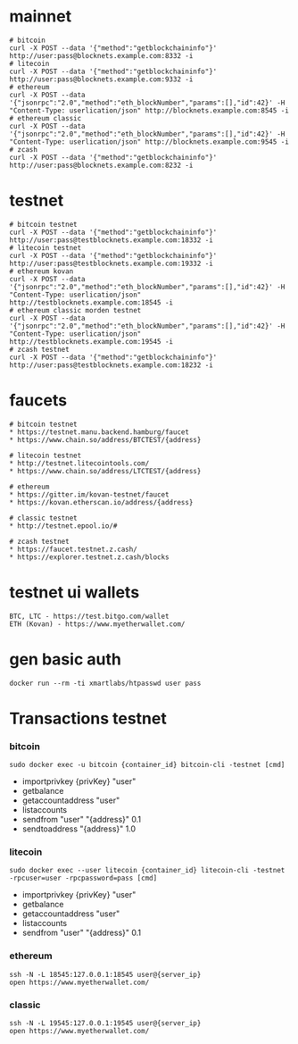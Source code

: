 # mainnet
```
# bitcoin
curl -X POST --data '{"method":"getblockchaininfo"}' http://user:pass@blocknets.example.com:8332 -i
# litecoin
curl -X POST --data '{"method":"getblockchaininfo"}' http://user:pass@blocknets.example.com:9332 -i
# ethereum
curl -X POST --data '{"jsonrpc":"2.0","method":"eth_blockNumber","params":[],"id":42}' -H "Content-Type: userlication/json" http://blocknets.example.com:8545 -i
# ethereum classic
curl -X POST --data '{"jsonrpc":"2.0","method":"eth_blockNumber","params":[],"id":42}' -H "Content-Type: userlication/json" http://blocknets.example.com:9545 -i
# zcash
curl -X POST --data '{"method":"getblockchaininfo"}' http://user:pass@blocknets.example.com:8232 -i
```

# testnet
```
# bitcoin testnet
curl -X POST --data '{"method":"getblockchaininfo"}' http://user:pass@testblocknets.example.com:18332 -i
# litecoin testnet
curl -X POST --data '{"method":"getblockchaininfo"}' http://user:pass@testblocknets.example.com:19332 -i
# ethereum kovan
curl -X POST --data '{"jsonrpc":"2.0","method":"eth_blockNumber","params":[],"id":42}' -H "Content-Type: userlication/json" http://testblocknets.example.com:18545 -i
# ethereum classic morden testnet
curl -X POST --data '{"jsonrpc":"2.0","method":"eth_blockNumber","params":[],"id":42}' -H "Content-Type: userlication/json" http://testblocknets.example.com:19545 -i
# zcash testnet
curl -X POST --data '{"method":"getblockchaininfo"}' http://user:pass@testblocknets.example.com:18232 -i
```

# faucets
```
# bitcoin testnet
* https://testnet.manu.backend.hamburg/faucet
* https://www.chain.so/address/BTCTEST/{address}

# litecoin testnet
* http://testnet.litecointools.com/
* https://www.chain.so/address/LTCTEST/{address}

# ethereum
* https://gitter.im/kovan-testnet/faucet
* https://kovan.etherscan.io/address/{address}

# classic testnet
* http://testnet.epool.io/#

# zcash testnet
* https://faucet.testnet.z.cash/
* https://explorer.testnet.z.cash/blocks
```

# testnet ui wallets 
```
BTC, LTC - https://test.bitgo.com/wallet
ETH (Kovan) - https://www.myetherwallet.com/
```

# gen basic auth
```
docker run --rm -ti xmartlabs/htpasswd user pass
```

# Transactions testnet

### bitcoin
```
sudo docker exec -u bitcoin {container_id} bitcoin-cli -testnet [cmd]
```
* importprivkey {privKey} "user"
* getbalance
* getaccountaddress "user"
* listaccounts
* sendfrom "user" "{address}" 0.1
* sendtoaddress "{address}" 1.0

### litecoin
```
sudo docker exec --user litecoin {container_id} litecoin-cli -testnet -rpcuser=user -rpcpassword=pass [cmd]
```
* importprivkey {privKey} "user"
* getbalance
* getaccountaddress "user"
* listaccounts
* sendfrom "user" "{address}" 0.1

### ethereum
```
ssh -N -L 18545:127.0.0.1:18545 user@{server_ip}
open https://www.myetherwallet.com/
```

### classic
```
ssh -N -L 19545:127.0.0.1:19545 user@{server_ip}
open https://www.myetherwallet.com/
```

